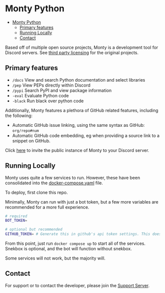 # Monty Python

- [Monty Python](#monty-python)
  - [Primary features](#primary-features)
  - [Running Locally](#running-locally)
  - [Contact](#contact)

Based off of multiple open source projects, Monty is a development tool for Discord servers. See [third party licensing](./LICENSE_THIRD_PARTY) for the original projects.

## Primary features

- `/docs` View and search Python documentation and select libraries
- `/pep` View PEPs directly within Discord
- `/pypi` Search PyPI and view package information
- `-eval` Evaluate Python code
- `-black` Run black over python code

Additionally, Monty features a plethora of GitHub related features, including the following:

- Automatic GitHub issue linking, using the same syntax as GitHub: `org/repo#num`
- Automatic GitHub code embedding, eg when providing a source link to a snippet on GitHub.

Click [here](https://discord.com/oauth2/authorize?client_id=872576125384147005&scope=bot+applications.commands&permissions=395204488384) to invite the public instance of Monty to your Discord server.

## Running Locally

Monty uses quite a few services to run. However, these have been consolidated into the [docker-compose.yaml](./docker-compose.yaml) file.

To deploy, first clone this repo.

Minimally, Monty can run with just a bot token, but a few more variables are recommended for a more full experience.

```sh
# required
BOT_TOKEN=

# optional but recommended
GITHUB_TOKEN= # Generate this in github's api token settings. This does not need any special permissions
```

From this point, just run `docker compose up` to start all of the services. Snekbox is optional, and the bot will function without snekbox.

Some services will not work, but the majority will.

## Contact

For support or to contact the developer, please join the [Support Server](https://discord.gg/mPscM4FjWB).
